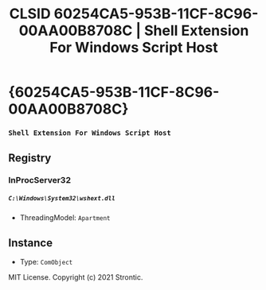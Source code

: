 ﻿---
title: "CLSID 60254CA5-953B-11CF-8C96-00AA00B8708C | Shell Extension For Windows Script Host"
excerpt: What is COM-Object CLSID 60254CA5-953B-11CF-8C96-00AA00B8708C?
---

# {60254CA5-953B-11CF-8C96-00AA00B8708C}

### `Shell Extension For Windows Script Host`

## Registry


### InProcServer32

##### `C:\Windows\System32\wshext.dll`
* ThreadingModel: `Apartment`

## Instance

* Type: `ComObject`

MIT License. Copyright (c) 2021 Strontic.



